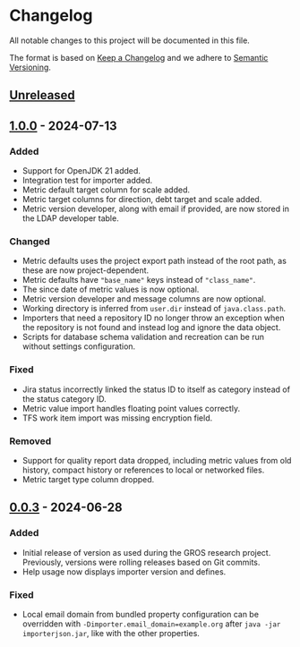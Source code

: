 # Changelog

All notable changes to this project will be documented in this file.

The format is based on [Keep a Changelog](https://keepachangelog.com/en/1.1.0/) 
and we adhere to [Semantic Versioning](https://semver.org/spec/v2.0.0.html).

## [Unreleased]

## [1.0.0] - 2024-07-13

### Added

- Support for OpenJDK 21 added.
- Integration test for importer added.
- Metric default target column for scale added.
- Metric target columns for direction, debt target and scale added.
- Metric version developer, along with email if provided, are now stored in the 
  LDAP developer table.

### Changed

- Metric defaults uses the project export path instead of
  the root path, as these are now project-dependent.
- Metric defaults have `"base_name"` keys instead of `"class_name"`.
- The since date of metric values is now optional.
- Metric version developer and message columns are now optional.
- Working directory is inferred from `user.dir` instead of `java.class.path`.
- Importers that need a repository ID no longer throw an exception when the 
  repository is not found and instead log and ignore the data object.
- Scripts for database schema validation and recreation can be run without 
  settings configuration.

### Fixed

- Jira status incorrectly linked the status ID to itself as category instead of 
  the status category ID.
- Metric value import handles floating point values correctly.
- TFS work item import was missing encryption field.

### Removed

- Support for quality report data dropped, including metric values from old 
  history, compact history or references to local or networked files.
- Metric target type column dropped.

## [0.0.3] - 2024-06-28

### Added

- Initial release of version as used during the GROS research project. 
  Previously, versions were rolling releases based on Git commits.
- Help usage now displays importer version and defines.

### Fixed

- Local email domain from bundled property configuration can be overridden with 
  `-Dimporter.email_domain=example.org` after `java -jar importerjson.jar`, 
  like with the other properties.

[Unreleased]: 
https://github.com/grip-on-software/monetdb-import/compare/v1.0.0...HEAD
[1.0.0]: 
https://github.com/grip-on-software/monetdb-import/compare/v0.0.3...v1.0.0
[0.0.3]: https://github.com/grip-on-software/monetdb-import/releases/tag/v0.0.3
